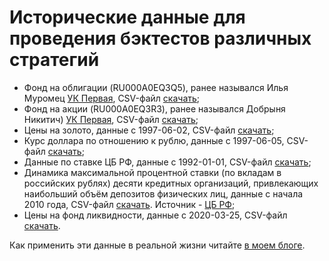 # Исторические данные для проведения бэктестов различных стратегий

* Фонд на облигации (RU000A0EQ3Q5), ранее назывался Илья Муромец [УК Первая](https://www.first-am.ru/individuals/fund/opif-obligatsiy-fond-ros-obligatsiy), CSV-файл [скачать](https://github.com/digitalnomadinvestor/digitalnomadstrategy/blob/main/RU000A0EQ3Q5.csv);
* Фонд на акции (RU000A0EQ3R3), ранее назывался Добрыня Никитич) [УК Первая](https://www.first-am.ru/individuals/fund/opif-aktsiy-fond-ros-aktsiy), CSV-файл [скачать](https://github.com/digitalnomadinvestor/digitalnomadstrategy/blob/main/RU000A0EQ3R3.csv);
* Цены на золото, данные с 1997-06-02, CSV-файл [скачать](https://github.com/digitalnomadinvestor/digitalnomadstrategy/blob/main/gold.csv);
* Курс доллара по отношению к рублю, данные с 1997-06-05, CSV-файл [скачать](https://github.com/digitalnomadinvestor/digitalnomadstrategy/blob/main/currency_rates_usd.csv);
* Данные по ставке ЦБ РФ, данные с 1992-01-01, CSV-файл [скачать](https://github.com/digitalnomadinvestor/digitalnomadstrategy/blob/main/cbr_rates.csv);
* Динамика максимальной процентной ставки (по вкладам в российских рублях) десяти кредитных организаций, привлекающих наибольший объём депозитов физических лиц, данные с начала 2010 года, CSV-файл [скачать](https://github.com/digitalnomadinvestor/digitalnomadstrategy/blob/main/deposit_rate.csv). Источник - [ЦБ РФ](https://www.cbr.ru/statistics/avgprocstav/);
* Цены на фонд ликвидности, данные с 2020-03-25, CSV-файл [скачать](https://github.com/digitalnomadinvestor/digitalnomadstrategy/blob/main/BBG00RPRPX12.csv).

Как применить эти данные в реальной жизни читайте [в моем блоге](https://tinyurl.com/mtrwvf8s).